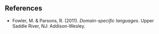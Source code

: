 
## References


* Fowler, M. & Parsons, R. (2011). *Domain-specific languages*. Upper Saddle River, NJ: Addison-Wesley.
